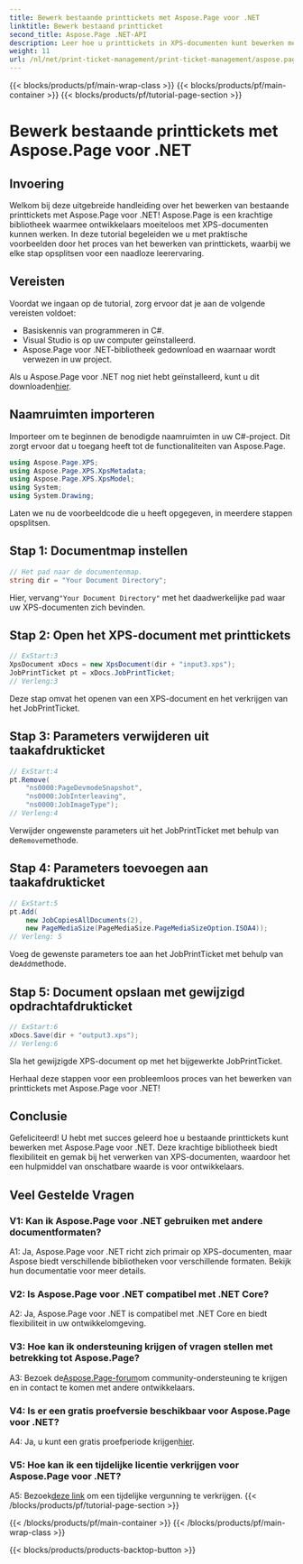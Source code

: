 ```yaml
---
title: Bewerk bestaande printtickets met Aspose.Page voor .NET
linktitle: Bewerk bestaand printticket
second_title: Aspose.Page .NET-API
description: Leer hoe u printtickets in XPS-documenten kunt bewerken met Aspose.Page voor .NET. Een stapsgewijze handleiding voor ontwikkelaars. Verbeter moeiteloos de controle over het afdrukken van documenten.
weight: 11
url: /nl/net/print-ticket-management/print-ticket-management/aspose.page/
---
```


{{< blocks/products/pf/main-wrap-class >}}
{{< blocks/products/pf/main-container >}}
{{< blocks/products/pf/tutorial-page-section >}}

# Bewerk bestaande printtickets met Aspose.Page voor .NET

## Invoering

Welkom bij deze uitgebreide handleiding over het bewerken van bestaande printtickets met Aspose.Page voor .NET! Aspose.Page is een krachtige bibliotheek waarmee ontwikkelaars moeiteloos met XPS-documenten kunnen werken. In deze tutorial begeleiden we u met praktische voorbeelden door het proces van het bewerken van printtickets, waarbij we elke stap opsplitsen voor een naadloze leerervaring.

## Vereisten

Voordat we ingaan op de tutorial, zorg ervoor dat je aan de volgende vereisten voldoet:

- Basiskennis van programmeren in C#.
- Visual Studio is op uw computer geïnstalleerd.
- Aspose.Page voor .NET-bibliotheek gedownload en waarnaar wordt verwezen in uw project.

 Als u Aspose.Page voor .NET nog niet hebt geïnstalleerd, kunt u dit downloaden[hier](https://releases.aspose.com/page/net/).

## Naamruimten importeren

Importeer om te beginnen de benodigde naamruimten in uw C#-project. Dit zorgt ervoor dat u toegang heeft tot de functionaliteiten van Aspose.Page.

```csharp
using Aspose.Page.XPS;
using Aspose.Page.XPS.XpsMetadata;
using Aspose.Page.XPS.XpsModel;
using System;
using System.Drawing;
```

Laten we nu de voorbeeldcode die u heeft opgegeven, in meerdere stappen opsplitsen.

## Stap 1: Documentmap instellen

```csharp
// Het pad naar de documentenmap.
string dir = "Your Document Directory";
```

 Hier, vervang`"Your Document Directory"` met het daadwerkelijke pad waar uw XPS-documenten zich bevinden.

## Stap 2: Open het XPS-document met printtickets

```csharp
// ExStart:3
XpsDocument xDocs = new XpsDocument(dir + "input3.xps");
JobPrintTicket pt = xDocs.JobPrintTicket;
// Verleng:3
```

Deze stap omvat het openen van een XPS-document en het verkrijgen van het JobPrintTicket.

## Stap 3: Parameters verwijderen uit taakafdrukticket

```csharp
// ExStart:4
pt.Remove(
	"ns0000:PageDevmodeSnapshot",
	"ns0000:JobInterleaving",
	"ns0000:JobImageType");
// Verleng:4
```

 Verwijder ongewenste parameters uit het JobPrintTicket met behulp van de`Remove`methode.

## Stap 4: Parameters toevoegen aan taakafdrukticket

```csharp
// ExStart:5
pt.Add(
	new JobCopiesAllDocuments(2),
	new PageMediaSize(PageMediaSize.PageMediaSizeOption.ISOA4));
// Verleng: 5
```

 Voeg de gewenste parameters toe aan het JobPrintTicket met behulp van de`Add`methode.

## Stap 5: Document opslaan met gewijzigd opdrachtafdrukticket

```csharp
// ExStart:6
xDocs.Save(dir + "output3.xps");
// Verleng:6
```

Sla het gewijzigde XPS-document op met het bijgewerkte JobPrintTicket.

Herhaal deze stappen voor een probleemloos proces van het bewerken van printtickets met Aspose.Page voor .NET!

## Conclusie

Gefeliciteerd! U hebt met succes geleerd hoe u bestaande printtickets kunt bewerken met Aspose.Page voor .NET. Deze krachtige bibliotheek biedt flexibiliteit en gemak bij het verwerken van XPS-documenten, waardoor het een hulpmiddel van onschatbare waarde is voor ontwikkelaars.

## Veel Gestelde Vragen

### V1: Kan ik Aspose.Page voor .NET gebruiken met andere documentformaten?

A1: Ja, Aspose.Page voor .NET richt zich primair op XPS-documenten, maar Aspose biedt verschillende bibliotheken voor verschillende formaten. Bekijk hun documentatie voor meer details.

### V2: Is Aspose.Page voor .NET compatibel met .NET Core?

A2: Ja, Aspose.Page voor .NET is compatibel met .NET Core en biedt flexibiliteit in uw ontwikkelomgeving.

### V3: Hoe kan ik ondersteuning krijgen of vragen stellen met betrekking tot Aspose.Page?

 A3: Bezoek de[Aspose.Page-forum](https://forum.aspose.com/c/page/39)om community-ondersteuning te krijgen en in contact te komen met andere ontwikkelaars.

### V4: Is er een gratis proefversie beschikbaar voor Aspose.Page voor .NET?

 A4: Ja, u kunt een gratis proefperiode krijgen[hier](https://releases.aspose.com/).

### V5: Hoe kan ik een tijdelijke licentie verkrijgen voor Aspose.Page voor .NET?

 A5: Bezoek[deze link](https://purchase.aspose.com/temporary-license/) om een tijdelijke vergunning te verkrijgen.
{{< /blocks/products/pf/tutorial-page-section >}}

{{< /blocks/products/pf/main-container >}}
{{< /blocks/products/pf/main-wrap-class >}}

{{< blocks/products/products-backtop-button >}}
